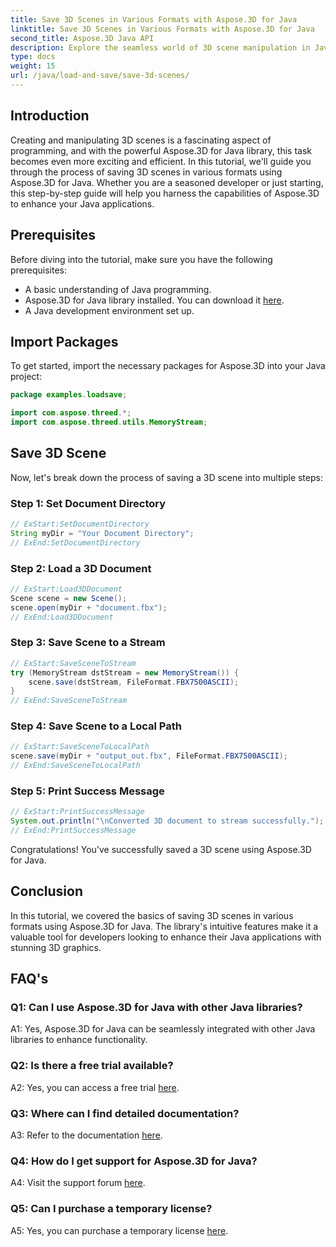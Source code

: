 ```yaml
---
title: Save 3D Scenes in Various Formats with Aspose.3D for Java
linktitle: Save 3D Scenes in Various Formats with Aspose.3D for Java
second_title: Aspose.3D Java API
description: Explore the seamless world of 3D scene manipulation in Java with Aspose.3D. Learn to save scenes in various formats effortlessly.
type: docs
weight: 15
url: /java/load-and-save/save-3d-scenes/
---
```

## Introduction

Creating and manipulating 3D scenes is a fascinating aspect of programming, and with the powerful Aspose.3D for Java library, this task becomes even more exciting and efficient. In this tutorial, we'll guide you through the process of saving 3D scenes in various formats using Aspose.3D for Java. Whether you are a seasoned developer or just starting, this step-by-step guide will help you harness the capabilities of Aspose.3D to enhance your Java applications.

## Prerequisites

Before diving into the tutorial, make sure you have the following prerequisites:

- A basic understanding of Java programming.
- Aspose.3D for Java library installed. You can download it [here](https://releases.aspose.com/3d/java/).
- A Java development environment set up.

## Import Packages

To get started, import the necessary packages for Aspose.3D into your Java project:

```java
package examples.loadsave;

import com.aspose.threed.*;
import com.aspose.threed.utils.MemoryStream;

```

## Save 3D Scene

Now, let's break down the process of saving a 3D scene into multiple steps:

### Step 1: Set Document Directory

```java
// ExStart:SetDocumentDirectory
String myDir = "Your Document Directory";
// ExEnd:SetDocumentDirectory
```

### Step 2: Load a 3D Document

```java
// ExStart:Load3DDocument
Scene scene = new Scene();
scene.open(myDir + "document.fbx");
// ExEnd:Load3DDocument
```

### Step 3: Save Scene to a Stream

```java
// ExStart:SaveSceneToStream
try (MemoryStream dstStream = new MemoryStream()) {
    scene.save(dstStream, FileFormat.FBX7500ASCII);
}
// ExEnd:SaveSceneToStream
```

### Step 4: Save Scene to a Local Path

```java
// ExStart:SaveSceneToLocalPath
scene.save(myDir + "output_out.fbx", FileFormat.FBX7500ASCII);
// ExEnd:SaveSceneToLocalPath
```

### Step 5: Print Success Message

```java
// ExStart:PrintSuccessMessage
System.out.println("\nConverted 3D document to stream successfully.");
// ExEnd:PrintSuccessMessage
```

Congratulations! You've successfully saved a 3D scene using Aspose.3D for Java.

## Conclusion

In this tutorial, we covered the basics of saving 3D scenes in various formats using Aspose.3D for Java. The library's intuitive features make it a valuable tool for developers looking to enhance their Java applications with stunning 3D graphics.

## FAQ's

### Q1: Can I use Aspose.3D for Java with other Java libraries?

A1: Yes, Aspose.3D for Java can be seamlessly integrated with other Java libraries to enhance functionality.

### Q2: Is there a free trial available?

A2: Yes, you can access a free trial [here](https://releases.aspose.com/).

### Q3: Where can I find detailed documentation?

A3: Refer to the documentation [here](https://reference.aspose.com/3d/java/).

### Q4: How do I get support for Aspose.3D for Java?

A4: Visit the support forum [here](https://forum.aspose.com/c/3d/18).

### Q5: Can I purchase a temporary license?

A5: Yes, you can purchase a temporary license [here](https://purchase.aspose.com/temporary-license/).
